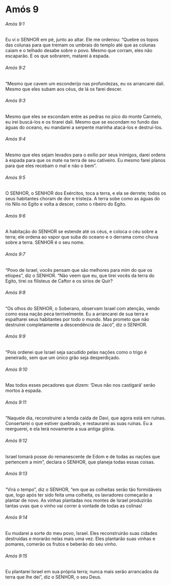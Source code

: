 # Amós 9

###### Amós 9:1

Eu vi o SENHOR em pé, junto ao altar. Ele me ordenou: “Quebre os topos das colunas para que tremam os umbrais do templo até que as colunas caiam e o telhado desabe sobre o povo. Mesmo que corram, eles não escaparão. E os que sobrarem, matarei à espada.

###### Amós 9:2

“Mesmo que cavem um esconderijo nas profundezas, eu os arrancarei dali. Mesmo que eles subam aos céus, de lá os farei descer.

###### Amós 9:3

Mesmo que eles se escondam entre as pedras no pico do monte Carmelo, eu irei buscá-los e os tirarei dali. Mesmo que se escondam no fundo das águas do oceano, eu mandarei a serpente marinha atacá-los e destruí-los.

###### Amós 9:4

Mesmo que eles sejam levados para o exílio por seus inimigos, darei ordens à espada para que os mate na terra de seu cativeiro. Eu mesmo farei planos para que eles recebam o mal e não o bem”.

###### Amós 9:5

O SENHOR, o SENHOR dos Exércitos, toca a terra, e ela se derrete; todos os seus habitantes choram de dor e tristeza. A terra sobe como as águas do rio Nilo no Egito e volta a descer, como o ribeiro do Egito.

###### Amós 9:6

A habitação do SENHOR se estende até os céus, e coloca o céu sobre a terra; ele ordena ao vapor que suba do oceano e o derrama como chuva sobre a terra. SENHOR é o seu nome.

###### Amós 9:7

“Povo de Israel, vocês pensam que são melhores para mim do que os etíopes”, diz o SENHOR. “Não veem que eu, que tirei vocês da terra do Egito, tirei os filisteus de Caftor e os sírios de Quir?

###### Amós 9:8

“Os olhos do SENHOR, o Soberano, observam Israel com atenção, vendo como essa nação peca terrivelmente. Eu a arrancarei de sua terra e espalharei seus habitantes por todo o mundo. Mas prometo que não destruirei completamente a descendência de Jacó”, diz o SENHOR.

###### Amós 9:9

“Pois ordenei que Israel seja sacudido pelas nações como o trigo é peneirado, sem que um único grão seja desperdiçado.

###### Amós 9:10

Mas todos esses pecadores que dizem: ‘Deus não nos castigará’ serão mortos à espada.

###### Amós 9:11

“Naquele dia, reconstruirei a tenda caída de Davi, que agora está em ruínas. Consertarei o que estiver quebrado, e restaurarei as suas ruínas. Eu a reerguerei, e ela terá novamente a sua antiga glória.

###### Amós 9:12

Israel tomará posse do remanescente de Edom e de todas as nações que pertencem a mim”, declara o SENHOR, que planeja todas essas coisas.

###### Amós 9:13

“Virá o tempo”, diz o SENHOR, “em que as colheitas serão tão formidáveis que, logo após ter sido feita uma colheita, os lavradores começarão a plantar de novo. As vinhas plantadas nos montes de Israel produzirão tantas uvas que o vinho vai correr à vontade de todas as colinas!

###### Amós 9:14

Eu mudarei a sorte do meu povo, Israel. Eles reconstruirão suas cidades destruídas e morarão nelas mais uma vez. Eles plantarão suas vinhas e pomares, comerão os frutos e beberão do seu vinho.

###### Amós 9:15

Eu plantarei Israel em sua própria terra; nunca mais serão arrancados da terra que lhe dei”, diz o SENHOR, o seu Deus.

